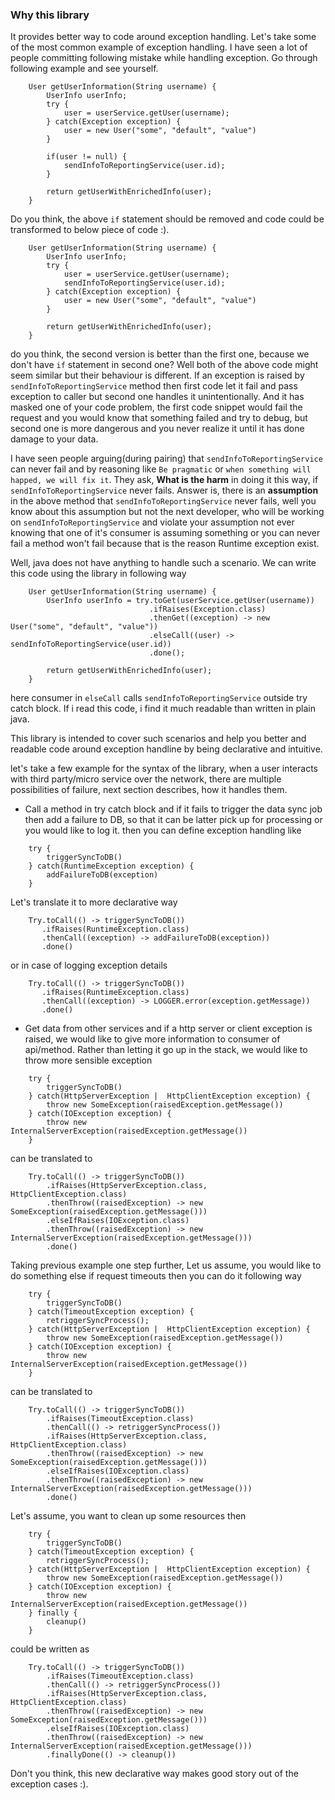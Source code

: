 ### Why this library

It provides better way to code around exception handling. Let's take some of the most common example of exception
handling. I have seen a lot of people committing following mistake while handling exception. Go through following example
and see yourself.

```
    User getUserInformation(String username) {
        UserInfo userInfo;
        try {
            user = userService.getUser(username);
        } catch(Exception exception) {
            user = new User("some", "default", "value")
        }

        if(user != null) {
            sendInfoToReportingService(user.id);
        }
        
        return getUserWithEnrichedInfo(user);
    }

```

Do you think, the above `if` statement should be removed and code could be transformed to below piece of code :).

```
    User getUserInformation(String username) {
        UserInfo userInfo;
        try {
            user = userService.getUser(username);
            sendInfoToReportingService(user.id);
        } catch(Exception exception) {
            user = new User("some", "default", "value")
        }

        return getUserWithEnrichedInfo(user);
    }

```

do you think, the second version is better than the first one, because we don't have `if` statement in second one?
Well both of the above code might seem similar but their behaviour is different. If an exception is raised by
`sendInfoToReportingService` method then first code let it fail and pass exception to caller but second one handles it
unintentionally. And it has masked one of your code problem, the first code snippet would fail the request and
you would know that something failed and try to debug, but second one is more dangerous and you never realize it until
it has done damage to your data.

I have seen people arguing(during pairing) that `sendInfoToReportingService` can never fail and by reasoning like
`Be pragmatic` or `when something will happed, we will fix it`. They ask, **What is the harm** in doing it this way,
if `sendInfoToReportingService` never fails. Answer is, there is an **assumption** in the above method that
`sendInfoToReportingService` never fails, well you know about this assumption but not the next developer,
who will be working on `sendInfoToReportingService` and violate your assumption not ever knowing that one of it's
consumer is assuming something or you can never fail a method won't fail because that is the reason Runtime
exception exist.

Well, java does not have anything to handle such a scenario. We can write this code using the library in following way

```
    User getUserInformation(String username) {
        UserInfo userInfo = try.toGet(userService.getUser(username))
                               .ifRaises(Exception.class)
                               .thenGet((exception) -> new User("some", "default", "value"))
                               .elseCall((user) -> sendInfoToReportingService(user.id))
                               .done();

        return getUserWithEnrichedInfo(user);
    }

```

here consumer in `elseCall` calls `sendInfoToReportingService` outside try catch block. If i read this code, i find it much readable
than written in plain java.

This library is intended to cover such scenarios and help you better and readable code around exception handline by
being declarative and intuitive.

let's take a few example for the syntax of the library, when a user interacts with third party/micro service over
the network, there are multiple possibilities of failure, next section describes, how it handles them.

+ Call a method in try catch block and if it fails to trigger the data sync job then add a failure to DB, so that
  it can be latter pick up for processing or you would like to log it. then you can define exception handling like

```
    try {
        triggerSyncToDB()
    } catch(RuntimeException exception) {
        addFailureToDB(exception)
    }
```

Let's translate it to more declarative way

```
    Try.toCall(() -> triggerSyncToDB())
       .ifRaises(RuntimeException.class)
       .thenCall((exception) -> addFailureToDB(exception))
       .done()
```

or in case of logging exception details

```
    Try.toCall(() -> triggerSyncToDB())
       .ifRaises(RuntimeException.class)
       .thenCall((exception) -> LOGGER.error(exception.getMessage))
       .done()
```

+ Get data from other services and if a http server or client exception is raised, we would like to give more
  information to consumer of api/method. Rather than letting it go up in the stack, we would like to throw more sensible
  exception

```
    try {
        triggerSyncToDB()
    } catch(HttpServerException |  HttpClientException exception) {
        throw new SomeException(raisedException.getMessage())
    } catch(IOException exception) {
        throw new InternalServerException(raisedException.getMessage())
    }
```

can be translated to

```
    Try.toCall(() -> triggerSyncToDB())
        .ifRaises(HttpServerException.class, HttpClientException.class)
        .thenThrow((raisedException) -> new SomeException(raisedException.getMessage()))
        .elseIfRaises(IOException.class)
        .thenThrow((raisedException) -> new InternalServerException(raisedException.getMessage()))
        .done()
```

Taking previous example one step further, Let us assume, you would like to do something else if request timeouts
then you can do it following way

```
    try {
        triggerSyncToDB()
    } catch(TimeoutException exception) {
        retriggerSyncProcess();
    } catch(HttpServerException |  HttpClientException exception) {
        throw new SomeException(raisedException.getMessage())
    } catch(IOException exception) {
        throw new InternalServerException(raisedException.getMessage())
    }

```

can be translated to

```
    Try.toCall(() -> triggerSyncToDB())
        .ifRaises(TimeoutException.class)
        .thenCall(() -> retriggerSyncProcess())
        .ifRaises(HttpServerException.class, HttpClientException.class)
        .thenThrow((raisedException) -> new SomeException(raisedException.getMessage()))
        .elseIfRaises(IOException.class)
        .thenThrow((raisedException) -> new InternalServerException(raisedException.getMessage()))
        .done()
```

Let's assume, you want to clean up some resources then

```
    try {
        triggerSyncToDB()
    } catch(TimeoutException exception) {
        retriggerSyncProcess();
    } catch(HttpServerException |  HttpClientException exception) {
        throw new SomeException(raisedException.getMessage())
    } catch(IOException exception) {
        throw new InternalServerException(raisedException.getMessage())
    } finally {
        cleanup()
    }
```

could be written as


```
    Try.toCall(() -> triggerSyncToDB())
        .ifRaises(TimeoutException.class)
        .thenCall(() -> retriggerSyncProcess())
        .ifRaises(HttpServerException.class, HttpClientException.class)
        .thenThrow((raisedException) -> new SomeException(raisedException.getMessage()))
        .elseIfRaises(IOException.class)
        .thenThrow((raisedException) -> new InternalServerException(raisedException.getMessage()))
        .finallyDone(() -> cleanup())
```

Don't you think, this new declarative way makes good story out of the exception cases :).
